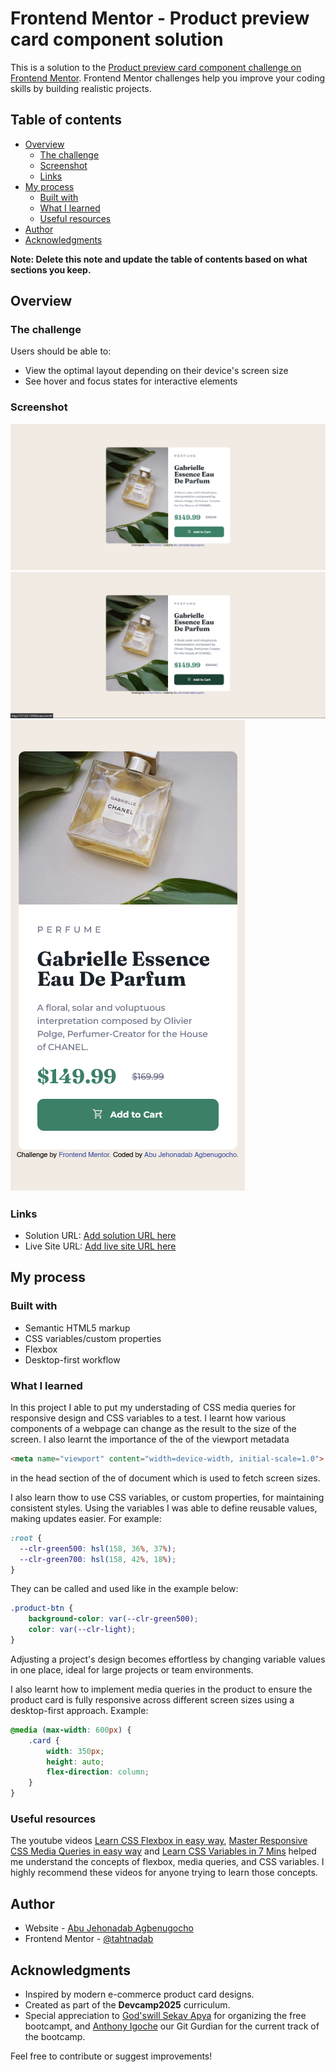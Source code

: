 # Frontend Mentor - Product preview card component solution

This is a solution to the [Product preview card component challenge on Frontend Mentor](https://www.frontendmentor.io/challenges/product-preview-card-component-GO7UmttRfa). Frontend Mentor challenges help you improve your coding skills by building realistic projects. 

## Table of contents

- [Overview](#overview)
  - [The challenge](#the-challenge)
  - [Screenshot](#screenshot)
  - [Links](#links)
- [My process](#my-process)
  - [Built with](#built-with)
  - [What I learned](#what-i-learned)
  - [Useful resources](#useful-resources)
- [Author](#author)
- [Acknowledgments](#acknowledgments)

**Note: Delete this note and update the table of contents based on what sections you keep.**

## Overview

### The challenge

Users should be able to:

- View the optimal layout depending on their device's screen size
- See hover and focus states for interactive elements

### Screenshot

![Desktop view](images/prdt-card-desktop.png)
![Desktop view Active stete](images/prdt-card-desktop-active.png)
![Mobile view](images/prdt-card-mobile.png)

### Links

- Solution URL: [Add solution URL here](https://your-solution-url.com)
- Live Site URL: [Add live site URL here](https://your-live-site-url.com)

## My process

### Built with

- Semantic HTML5 markup
- CSS variables/custom properties
- Flexbox
- Desktop-first workflow

### What I learned

In this project I able to put my understading of CSS media queries for responsive design and CSS variables to a test. I learnt how various components of a webpage can change as the result to the size of the screen. I also learnt the importance of the of the viewport metadata 
```html
<meta name="viewport" content="width=device-width, initial-scale=1.0">
```
in the head section of the of document which is used to fetch screen sizes.

I also learn thow to use CSS variables, or custom properties, for maintaining consistent styles. Using the variables I was able to define reusable values, making updates easier. For example:
```css
:root {
  --clr-green500: hsl(158, 36%, 37%);
  --clr-green700: hsl(158, 42%, 18%);
}
```
They can be called and used like in the example below:

```css
.product-btn {
    background-color: var(--clr-green500);
    color: var(--clr-light);
}
```
Adjusting a project's design becomes effortless by changing variable values in one place, ideal for large projects or team environments.

I also learnt how to implement media queries in the product to ensure the product card is fully responsive across different screen sizes using a desktop-first approach.
Example:
```css
@media (max-width: 600px) {
    .card {
        width: 350px;
        height: auto;
        flex-direction: column;
    }
}
```

###  Useful resources
The youtube videos [Learn CSS Flexbox in easy way](https://www.youtube.com/watch?v=rPlwsRJZ_EM&t=35s&pp=ygUdTGVhcm4gQ1NTIEZsZXhib3ggaW4gZWFzeSB3YXk%3D), [Master Responsive CSS Media Queries in easy way](https://www.youtube.com/watch?v=n9yI6fjkrfE&t=30s&pp=ygUvTWFzdGVyIFJlc3BvbnNpdmUgQ1NTIE1lZGlhIFF1ZXJpZXMgaW4gZWFzeSB3YXk%3D) and [Learn CSS Variables in 7 Mins](https://www.youtube.com/watch?v=5wLrz_zUwoU&t=37s&pp=ygUdTGVhcm4gQ1NTIFZhcmlhYmxlcyBpbiA3IE1pbnM%3D) helped me understand the concepts of flexbox, media queries, and CSS variables. I highly recommend these videos for anyone trying to learn those concepts.

## Author

- Website - [Abu Jehonadab Agbenugocho](https://linktr.ee/thatnadab)
- Frontend Mentor - [@tahtnadab](https://www.frontendmentor.io/profile/thatnadab)


## Acknowledgments

- Inspired by modern e-commerce product card designs.
- Created as part of the **Devcamp2025** curriculum.
- Special appreciation to [God'swill Sekav Apya](https://github.com/SekavArielight) for organizing the free bootcampt, and [Anthony Igoche](https://github.com/OdehIgoche) our Git Gurdian for the current track of the bootcamp.

Feel free to contribute or suggest improvements!